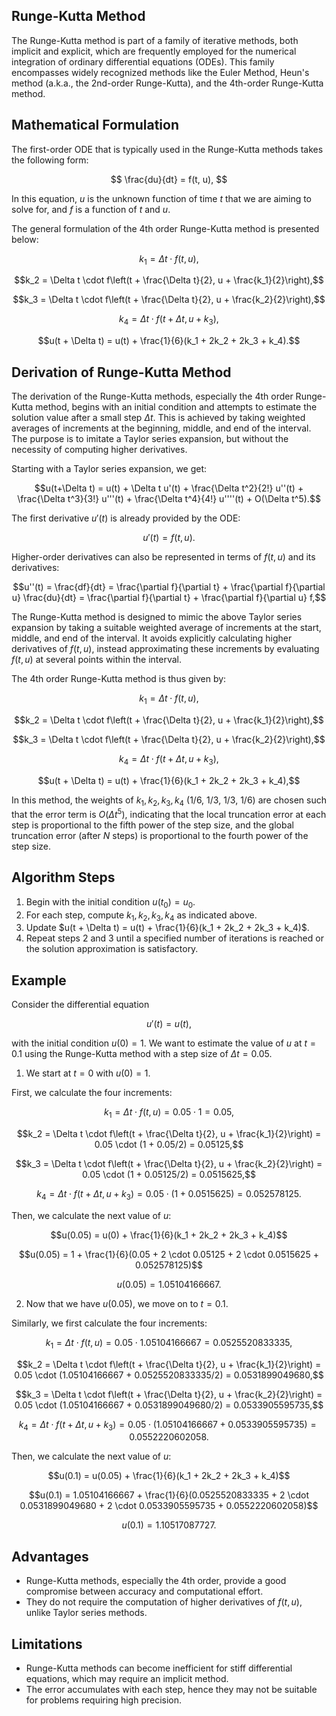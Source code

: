 ## Runge-Kutta Method

The Runge-Kutta method is part of a family of iterative methods, both implicit and explicit, which are frequently employed for the numerical integration of ordinary differential equations (ODEs). This family encompasses widely recognized methods like the Euler Method, Heun's method (a.k.a., the 2nd-order Runge-Kutta), and the 4th-order Runge-Kutta method.

## Mathematical Formulation

The first-order ODE that is typically used in the Runge-Kutta methods takes the following form:

$$ \frac{du}{dt} = f(t, u), $$

In this equation, $u$ is the unknown function of time $t$ that we are aiming to solve for, and $f$ is a function of $t$ and $u$.

The general formulation of the 4th order Runge-Kutta method is presented below:

$$k_1 = \Delta t \cdot f(t, u),$$

$$k_2 = \Delta t \cdot f\left(t + \frac{\Delta t}{2}, u + \frac{k_1}{2}\right),$$

$$k_3 = \Delta t \cdot f\left(t + \frac{\Delta t}{2}, u + \frac{k_2}{2}\right),$$

$$k_4 = \Delta t \cdot f(t + \Delta t, u + k_3),$$

$$u(t + \Delta t) = u(t) + \frac{1}{6}(k_1 + 2k_2 + 2k_3 + k_4).$$

## Derivation of Runge-Kutta Method

The derivation of the Runge-Kutta methods, especially the 4th order Runge-Kutta method, begins with an initial condition and attempts to estimate the solution value after a small step $\Delta t$. This is achieved by taking weighted averages of increments at the beginning, middle, and end of the interval. The purpose is to imitate a Taylor series expansion, but without the necessity of computing higher derivatives.

Starting with a Taylor series expansion, we get:

$$u(t+\Delta t) = u(t) + \Delta t u'(t) + \frac{\Delta t^2}{2!} u''(t) + \frac{\Delta t^3}{3!} u'''(t) + \frac{\Delta t^4}{4!} u''''(t) + O(\Delta t^5).$$

The first derivative $u'(t)$ is already provided by the ODE:

$$u'(t) = f(t, u).$$

Higher-order derivatives can also be represented in terms of $f(t, u)$ and its derivatives:

$$u''(t) = \frac{df}{dt} = \frac{\partial f}{\partial t} + \frac{\partial f}{\partial u} \frac{du}{dt} = \frac{\partial f}{\partial t} + \frac{\partial f}{\partial u} f,$$

The Runge-Kutta method is designed to mimic the above Taylor series expansion by taking a suitable weighted average of increments at the start, middle, and end of the interval. It avoids explicitly calculating higher derivatives of $f(t, u)$, instead approximating these increments by evaluating $f(t, u)$ at several points within the interval.

The 4th order Runge-Kutta method is thus given by:

$$k_1 = \Delta t \cdot f(t, u),$$

$$k_2 = \Delta t \cdot f\left(t + \frac{\Delta t}{2}, u + \frac{k_1}{2}\right),$$

$$k_3 = \Delta t \cdot f\left(t + \frac{\Delta t}{2}, u + \frac{k_2}{2}\right),$$

$$k_4 = \Delta t \cdot f(t + \Delta t, u + k_3),$$

$$u(t + \Delta t) = u(t) + \frac{1}{6}(k_1 + 2k_2 + 2k_3 + k_4),$$

In this method, the weights of $k_1, k_2, k_3, k_4$ (1/6, 1/3, 1/3, 1/6) are chosen such that the error term is $O(\Delta t^5)$, indicating that the local truncation error at each step is proportional to the fifth power of the step size, and the global truncation error (after $N$ steps) is proportional to the fourth power of the step size.

## Algorithm Steps

1. Begin with the initial condition $u(t_0) = u_0$.
2. For each step, compute $k_1, k_2, k_3, k_4$ as indicated above.
3. Update $u(t + \Delta t) = u(t) + \frac{1}{6}(k_1 + 2k_2 + 2k_3 + k_4)$.
4. Repeat steps 2 and 3 until a specified number of iterations is reached or the solution approximation is satisfactory.

## Example

Consider the differential equation

$$ u'(t)=u(t),$$

with the initial condition $u(0)=1$. We want to estimate the value of $u$ at $t = 0.1$ using the Runge-Kutta method with a step size of $\Delta t = 0.05$.

1. We start at $t=0$ with $u(0) = 1$.

First, we calculate the four increments:

$$k_1 = \Delta t \cdot f(t, u) = 0.05 \cdot 1 = 0.05,$$

$$k_2 = \Delta t \cdot f\left(t + \frac{\Delta t}{2}, u + \frac{k_1}{2}\right) = 0.05 \cdot (1 + 0.05/2) = 0.05125,$$

$$k_3 = \Delta t \cdot f\left(t + \frac{\Delta t}{2}, u + \frac{k_2}{2}\right) = 0.05 \cdot (1 + 0.05125/2) = 0.0515625,$$

$$k_4 = \Delta t \cdot f(t + \Delta t, u + k_3) = 0.05 \cdot (1 + 0.0515625) = 0.052578125.$$

Then, we calculate the next value of $u$:

$$u(0.05) = u(0) + \frac{1}{6}(k_1 + 2k_2 + 2k_3 + k_4)$$

$$u(0.05) = 1 + \frac{1}{6}(0.05 + 2 \cdot 0.05125 + 2 \cdot 0.0515625 + 0.052578125)$$

$$u(0.05) = 1.05104166667.$$

2. Now that we have $u(0.05)$, we move on to $t = 0.1$.

Similarly, we first calculate the four increments:

$$k_1 = \Delta t \cdot f(t, u) = 0.05 \cdot 1.05104166667 = 0.0525520833335,$$

$$k_2 = \Delta t \cdot f\left(t + \frac{\Delta t}{2}, u + \frac{k_1}{2}\right) = 0.05 \cdot (1.05104166667 + 0.0525520833335/2) = 0.0531899049680,$$

$$k_3 = \Delta t \cdot f\left(t + \frac{\Delta t}{2}, u + \frac{k_2}{2}\right) = 0.05 \cdot (1.05104166667 + 0.0531899049680/2) = 0.0533905595735,$$

$$k_4 = \Delta t \cdot f(t + \Delta t, u + k_3) = 0.05 \cdot (1.05104166667 + 0.0533905595735) = 0.0552220602058.$$

Then, we calculate the next value of $u$:

$$u(0.1) = u(0.05) + \frac{1}{6}(k_1 + 2k_2 + 2k_3 + k_4)$$

$$u(0.1) = 1.05104166667 + \frac{1}{6}(0.0525520833335 + 2 \cdot 0.0531899049680 + 2 \cdot 0.0533905595735 + 0.0552220602058)$$

$$u(0.1) = 1.10517087727.$$

## Advantages

- Runge-Kutta methods, especially the 4th order, provide a good compromise between accuracy and computational effort.
- They do not require the computation of higher derivatives of $f(t, u)$, unlike Taylor series methods.

## Limitations

- Runge-Kutta methods can become inefficient for stiff differential equations, which may require an implicit method.
- The error accumulates with each step, hence they may not be suitable for problems requiring high precision.
